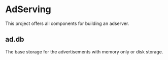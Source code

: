 # AdServing

This project offers all components for building an adserver.

ad.db
-----
The base storage for the advertisements with memory only or disk storage.